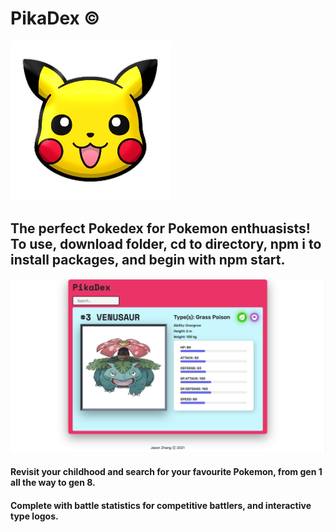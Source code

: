 # PikaDex © 
<img src="/public/Pikachu.png" alt="My cool logo"/>

## The perfect Pokedex for Pokemon enthuasists! To use, download folder, cd to directory, npm i to install packages, and begin with npm start. 

<img src="/public/Venusaur.png" alt="My cool logo"/>

#### Revisit your childhood and search for your favourite Pokemon, from gen 1 all the way to gen 8.

#### Complete with battle statistics for competitive battlers, and interactive type logos. 


